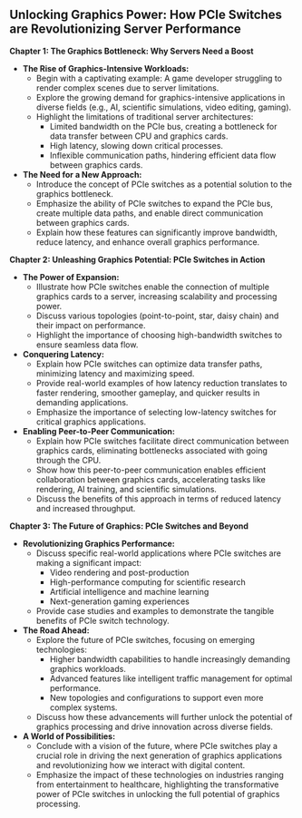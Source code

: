 ##  Unlocking Graphics Power: How PCIe Switches are Revolutionizing Server Performance

**Chapter 1: The Graphics Bottleneck: Why Servers Need a Boost**

* **The Rise of Graphics-Intensive Workloads:**  
    *  Begin with a captivating example: A game developer struggling to render complex scenes due to server limitations.  
    *  Explore the growing demand for graphics-intensive applications in diverse fields (e.g., AI, scientific simulations, video editing, gaming).
    *  Highlight the limitations of traditional server architectures: 
        *  Limited bandwidth on the PCIe bus, creating a bottleneck for data transfer between CPU and graphics cards.
        *  High latency, slowing down critical processes.
        *  Inflexible communication paths, hindering efficient data flow between graphics cards.
* **The Need for a New Approach:**
    *  Introduce the concept of PCIe switches as a potential solution to the graphics bottleneck.
    *  Emphasize the ability of PCIe switches to expand the PCIe bus, create multiple data paths, and enable direct communication between graphics cards.
    *  Explain how these features can significantly improve bandwidth, reduce latency, and enhance overall graphics performance.

**Chapter 2: Unleashing Graphics Potential: PCIe Switches in Action**

* **The Power of Expansion:**
    *  Illustrate how PCIe switches enable the connection of multiple graphics cards to a server, increasing scalability and processing power.
    *  Discuss various topologies (point-to-point, star, daisy chain) and their impact on performance.
    *  Highlight the importance of choosing high-bandwidth switches to ensure seamless data flow.
* **Conquering Latency:**
    *  Explain how PCIe switches can optimize data transfer paths, minimizing latency and maximizing speed.
    *  Provide real-world examples of how latency reduction translates to faster rendering, smoother gameplay, and quicker results in demanding applications.
    *  Emphasize the importance of selecting low-latency switches for critical graphics applications.
* **Enabling Peer-to-Peer Communication:**
    *  Explain how PCIe switches facilitate direct communication between graphics cards, eliminating bottlenecks associated with going through the CPU.
    *  Show how this peer-to-peer communication enables efficient collaboration between graphics cards, accelerating tasks like rendering, AI training, and scientific simulations.
    *  Discuss the benefits of this approach in terms of reduced latency and increased throughput.

**Chapter 3: The Future of Graphics: PCIe Switches and Beyond**

* **Revolutionizing Graphics Performance:**
    *  Discuss specific real-world applications where PCIe switches are making a significant impact:
        *  Video rendering and post-production
        *  High-performance computing for scientific research
        *  Artificial intelligence and machine learning
        *  Next-generation gaming experiences
    *  Provide case studies and examples to demonstrate the tangible benefits of PCIe switch technology.
* **The Road Ahead:**
    *  Explore the future of PCIe switches, focusing on emerging technologies:
        *  Higher bandwidth capabilities to handle increasingly demanding graphics workloads.
        *  Advanced features like intelligent traffic management for optimal performance.
        *  New topologies and configurations to support even more complex systems.
    *  Discuss how these advancements will further unlock the potential of graphics processing and drive innovation across diverse fields.
* **A World of Possibilities:**
    *  Conclude with a vision of the future, where PCIe switches play a crucial role in driving the next generation of graphics applications and revolutionizing how we interact with digital content.
    *  Emphasize the impact of these technologies on industries ranging from entertainment to healthcare, highlighting the transformative power of PCIe switches in unlocking the full potential of graphics processing. 
